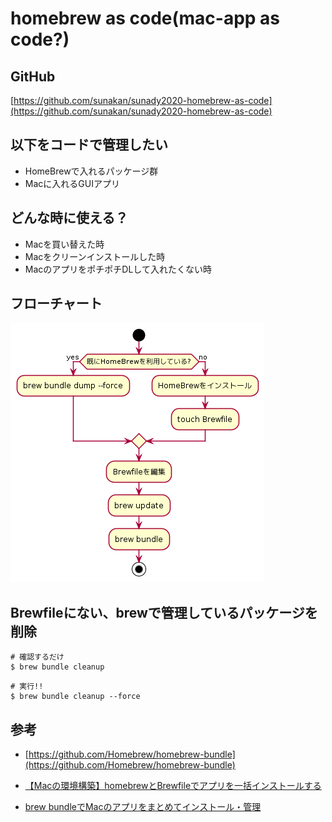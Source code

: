 # homebrew as code(mac-app as code?)

## GitHub

[https://github.com/sunakan/sunady2020-homebrew-as-code](https://github.com/sunakan/sunady2020-homebrew-as-code)

## 以下をコードで管理したい

* HomeBrewで入れるパッケージ群
* Macに入れるGUIアプリ

## どんな時に使える？

* Macを買い替えた時
* Macをクリーンインストールした時
* MacのアプリをポチポチDLして入れたくない時

## フローチャート

![](https://raw.githubusercontent.com/sunakan/sunady2020-homebrew-as-code/master/docs/diagrams/flowchart.png)

## Brewfileにない、brewで管理しているパッケージを削除

```
# 確認するだけ
$ brew bundle cleanup
```

```
# 実行!!
$ brew bundle cleanup --force
```

## 参考

* [https://github.com/Homebrew/homebrew-bundle](https://github.com/Homebrew/homebrew-bundle)

* [【Macの環境構築】homebrewとBrewfileでアプリを一括インストールする](https://gurutaka-log.com/mac-environment-brewfile)

* [brew bundleでMacのアプリをまとめてインストール・管理](https://qiita.com/vochicong/items/f20afc89a6847cd58f0f)
